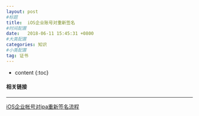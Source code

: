 ```yaml
---
layout: post
#标题
title:  iOS企业账号对重新签名
#时间配置
date:   2018-06-11 15:45:31 +0800
#大类配置
categories: 知识
#小类配置
tag: 证书
---
```

 
* content
{:toc}
 

#### 相关链接
---

<a href="https://blog.csdn.net/caojengineer/article/details/46985265" target="_blank">iOS企业帐号对ipa重新签名流程</a><br>